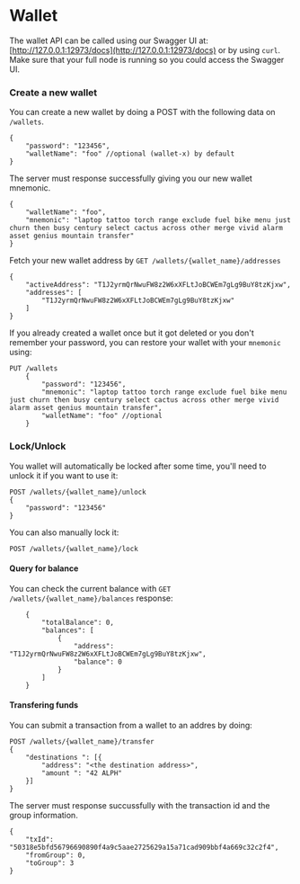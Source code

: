# Wallet

The wallet API can be called using our Swagger UI at: [http://127.0.0.1:12973/docs](http://127.0.0.1:12973/docs) or by using `curl`. Make sure that your full node is running so you could access the Swagger UI.

### Create a new wallet

You can create a new wallet by doing a POST with the following data on `/wallets`.

```
{
    "password": "123456",
    "walletName": "foo" //optional (wallet-x) by default
}
```

The server must response successfully giving you our new wallet mnemonic.

```
{
    "walletName": "foo",
    "mnemonic": "laptop tattoo torch range exclude fuel bike menu just churn then busy century select cactus across other merge vivid alarm asset genius mountain transfer"
}
```

Fetch your new wallet address by `GET /wallets/{wallet_name}/addresses`

```
{
    "activeAddress": "T1J2yrmQrNwuFW8z2W6xXFLtJoBCWEm7gLg9BuY8tzKjxw",
    "addresses": [
        "T1J2yrmQrNwuFW8z2W6xXFLtJoBCWEm7gLg9BuY8tzKjxw"
    ]
}
```

If you already created a wallet once but it got deleted or you don't remember your password, you can restore your wallet with your `mnemonic` using:

```
PUT /wallets
    {
        "password": "123456",
        "mnemonic": "laptop tattoo torch range exclude fuel bike menu just churn then busy century select cactus across other merge vivid alarm asset genius mountain transfer",
        "walletName": "foo" //optional
    }
```

### Lock/Unlock

You wallet will automatically be locked after some time, you'll need to unlock it if you want to use it:

```
POST /wallets/{wallet_name}/unlock
{
    "password": "123456"
}
```

You can also manually lock it:

```
POST /wallets/{wallet_name}/lock
```

#### Query for balance

You can check the current balance with `GET /wallets/{wallet_name}/balances`
response:

```
    {
        "totalBalance": 0,
        "balances": [
            {
                "address": "T1J2yrmQrNwuFW8z2W6xXFLtJoBCWEm7gLg9BuY8tzKjxw",
                "balance": 0
            }
        ]
    }
```

#### Transfering funds

You can submit a transaction from a wallet to an addres by doing:

```
POST /wallets/{wallet_name}/transfer
{
    "destinations ": [{
        "address": "<the destination address>",
        "amount ": "42 ALPH"
    }]
}
```

The server must response succussfully with the transaction id and the group information.

```
{
    "txId": "50318e5bfd56796690890f4a9c5aae2725629a15a71cad909bbf4a669c32c2f4",
    "fromGroup": 0,
    "toGroup": 3
}
```
